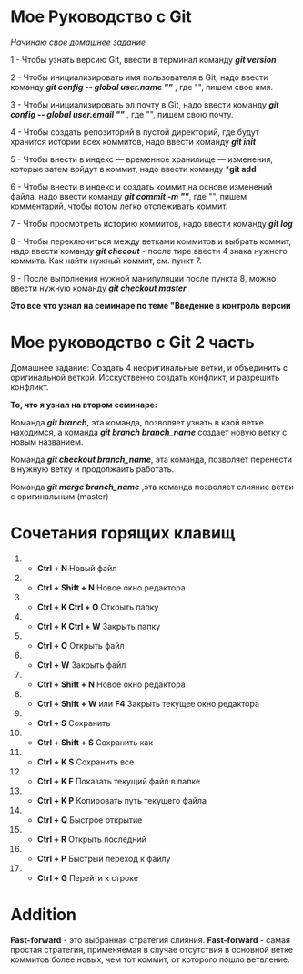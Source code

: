 # Мое Руководство с Git 
*Начинаю свое домашнее задание*

1 - Чтобы узнать версию Git, ввести в терминал команду ***git version*** 

2 - Чтобы инициализировать имя пользователя в Git, надо ввести команду ***git config -- global user.name ""*** , где "", пишем свое имя.

3 - Чтобы инициализировать эл.почту в Git, надо ввести команду ***git config -- global user.email ""*** , где "", пишем свою почту.

4 - Чтобы создать репозиторий в пустой директорий, где будут хранится истории всех коммитов, надо ввести команду ***git init***

5 -  Чтобы  внести в индекс — временное хранилище — изменения, которые затем войдут в коммит, надо ввести команду ***git add**

6 - Чтобы внести в индекс и создать коммит на основе изменений файла, надо ввести команду ***git commit -m ""***, где "", пишем комментарий, чтобы потом легко отслеживать коммит.

7 - Чтобы просмотреть историю коммитов, надо ввести команду ***git log***

8 - Чтобы переключиться между ветками коммитов и выбрать коммит, надо ввести команду ***git checout*** - после тире ввести 4 знака нужного коммита. Как найти нужный коммит, см. пункт 7.

9 - После выполнения нужной манипуляции после пункта 8, можно ввести нужную команду  ***git checkout master*** 

**Это все что узнал на семинаре по теме "Введение в контроль версии**



# Мое руководство с Git 2 часть

Домашнее задание: Создать 4 неоригинальные ветки, и объединить с оригинальной веткой.
Исскуственно создать конфликт, и разрешить конфликт.


**То, что я узнал на втором семинаре:**

Команда ***git branch***, эта команда, позволяет узнать в каой ветке находимся, а команда ***git branch branch_name*** создает новую ветку с новым названием.

Команда ***git checkout branch_name***, эта команда, позволяет перенести в нужную ветку и продолжаить работать.

Команда ***git merge branch_name*** ,эта команда позволяет слияние ветви с оригинальным (master)

# Сочетания горящих клавищ


1. - **Ctrl + N** Новый файл
2. - **Ctrl + Shift + N** Новое окно редактора
3. - **Ctrl + K  Ctrl + O** Открыть папку
4. - **Ctrl + K  Ctrl + W** Закрыть папку
5. - **Ctrl + O** Открыть файл
6. - **Ctrl + W** Закрыть файл
7. - **Ctrl + Shift + N** Новое окно редактора
8. - **Ctrl + Shift + W** или **F4** Закрыть текущее окно редактора
9. - **Ctrl + S** Сохранить
10. - **Ctrl + Shift + S** Сохранить как
11. - **Ctrl + K  S** Сохранить все
12. - **Ctrl + K  F** Показать текущий файл в папке
13. - **Ctrl + K  P** Копировать путь текущего файла
14. - **Ctrl + Q** Быстрое открытие
15. - **Ctrl + R** Открыть последний
16. - **Ctrl + P** Быстрый переход к файлу
17. - **Ctrl + G** Перейти к строке   

# Addition 
**Fast-forward** - это выбранная стратегия слияния. **Fast-forward** - самая простая стратегия, применяемая в случае отсутствия в основной ветке коммитов более новыx, чем тот коммит, от которого пошло ветвление.